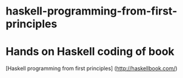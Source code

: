 # haskell-programming-from-first-principles
# Hands on Haskell coding of book

[Haskell programming from first principles] (http://haskellbook.com/)
